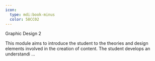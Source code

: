 ```yaml
---
icon:
  type: mdi:book-minus
  color: 58CC02
---
```

Graphic Design 2

This module aims to introduce the student to the theories and design elements involved in the creation of content. The student develops an understandi ... 

